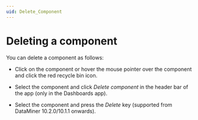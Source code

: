 ```yaml
---
uid: Delete_Component
---
```


# Deleting a component

You can delete a component as follows:

- Click on the component or hover the mouse pointer over the component and click the red recycle bin icon.

- Select the component and click *Delete component* in the header bar of the app (only in the Dashboards app).

- Select the component and press the *Delete* key (supported from DataMiner 10.2.0/10.1.1 onwards).
